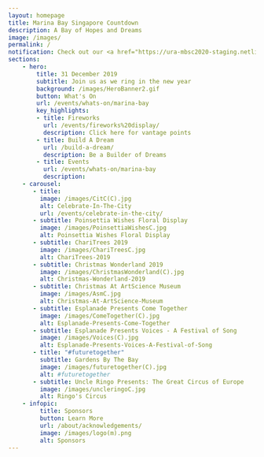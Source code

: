 ```yaml
---
layout: homepage
title: Marina Bay Singapore Countdown
description: A Bay of Hopes and Dreams
image: /images/
permalink: /
notification: Check out our <a href="https://ura-mbsc2020-staging.netlify.com/events/whats-on/marina-bay">Events</a> Page for more details 
sections:
    - hero:
        title: 31 December 2019
        subtitle: Join us as we ring in the new year
        background: /images/HeroBanner2.gif
        button: What's On
        url: /events/whats-on/marina-bay
        key_highlights:
        - title: Fireworks 
          url: /events/fireworks%20display/
          description: Click here for vantage points
        - title: Build A Dream
          url: /build-a-dream/
          description: Be a Builder of Dreams
        - title: Events 
          url: /events/whats-on/marina-bay
          description:        
    - carousel:
       - title:  
         image: /images/CitC(C).jpg
         alt: Celebrate-In-The-City
         url: /events/celebrate-in-the-city/
       - subtitle: Poinsettia Wishes Floral Display
         image: /images/PoinsettiaWishesC.jpg
         alt: Poinsettia Wishes Floral Display
       - subtitle: ChariTrees 2019
         image: /images/ChariTreesC.jpg
         alt: ChariTrees-2019
       - subtitle: Christmas Wonderland 2019
         image: /images/ChristmasWonderland(C).jpg
         alt: Christmas-Wonderland-2019
       - subtitle: Christmas At ArtScience Museum
         image: /images/AsmC.jpg
         alt: Christmas-At-ArtScience-Museum
       - subtitle: Esplanade Presents Come Together 
         image: /images/ComeTogether(C).jpg
         alt: Esplanade-Presents-Come-Together
       - subtitle: Esplanade Presents Voices - A Festival of Song
         image: /images/Voices(C).jpg
         alt: Esplanade-Presents-Voices-A-Festival-of-Song
       - title: "#futuretogether"
         subtitle: Gardens By The Bay 
         image: /images/futuretogether(C).jpg
         alt: #futuretogether
       - subtitle: Uncle Ringo Presents: The Great Circus of Europe
         image: /images/uncleringoC.jpg
         alt: Ringo's Circus
    - infopic:
         title: Sponsors
         button: Learn More
         url: /about/acknowledgements/
         image: /images/logo(m).png
         alt: Sponsors  
---
```

